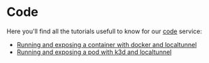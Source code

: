 # Code

Here you'll find all the tutorials usefull to know for our [code](../../code.md) service:

* [Running and exposing a container with docker and localtunnel](./docker.md)
* [Running and exposing a pod with k3d and localtunnel](./k3d.md)
  